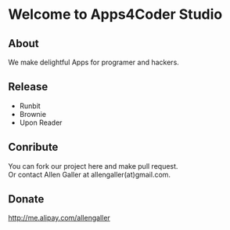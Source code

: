 # Welcome to Apps4Coder Studio #

About
-----
We make delightful Apps for programer and hackers.

Release
-------

* Runbit
* Brownie
* Upon Reader

Conribute
---------
You can fork our project here and make pull request.   
Or contact Allen Galler at allengaller(at)gmail.com.   

Donate
------
http://me.alipay.com/allengaller
